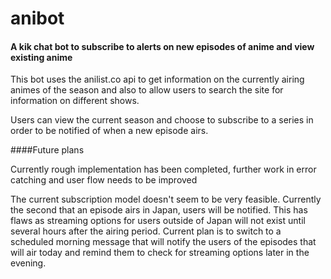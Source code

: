 # anibot
#### A kik chat bot to subscribe to alerts on new episodes of anime and view existing anime

This bot uses the anilist.co api to get information on the currently airing animes of the season and also to allow users to search the site for information on different shows.

Users can view the current season and choose to subscribe to a series in order to be notified of when a new episode airs.

####Future plans

Currently rough implementation has been completed, further work in error catching and user flow needs to be improved

The current subscription model doesn't seem to be very feasible. Currently the second that an episode airs in Japan, users will be notified. This has flaws as streaming options for users outside of Japan will not exist until several hours after the airing period. Current plan is to switch to a scheduled morning message that will notify the users of the episodes that will air today and remind them to check for streaming options later in the evening.